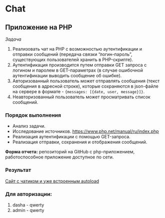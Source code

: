# Chat
## Приложение на PHP

*Задача*
1. Реализовать чат на PHP с возможностью аутентификации и отправки сообщений (передача связки “логин-пароль”, существующих пользователей хранить в PHP-скрипте). 
2. Аутентификация производится путем отправки GET запроса с логином и паролем в GET-параметрах (в случае ошибочной аутентификации выводить сообщение об ошибке).
3. Авторизованный пользователь может отправлять сообщения (текст сообщения в адресной строке), которые сохраняются в json-файле на сервере в формате - `{messages: [{date, user, message}]}`. 
4. Неавторизованный пользователь может просматривать список сообщений.

### Порядок выполнения
- Анализ задачи.
- Исследование источников. 
https://www.php.net/manual/ru/index.php
- Реализация аутентификации с помощью GET-запроса.
- Реализация отправки, сохранения и отображения сообщений.

**Форма отчета:** репозиторий на GitHub с php-приложением, работоспособное приложение доступное по сети.

### Результат
[Сайт с чатиком и уже встроенным autoload](http://143.198.70.213:1111/)

### Для авторизации:
1. dasha - qwerty
2. admin - qwerty
